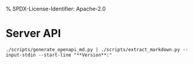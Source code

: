 % SPDX-License-Identifier: Apache-2.0

# Server API

```{eval-sh}
./scripts/generate_openapi_md.py | ./scripts/extract_markdown.py --input-stdin --start-line "**Version**:"
```
